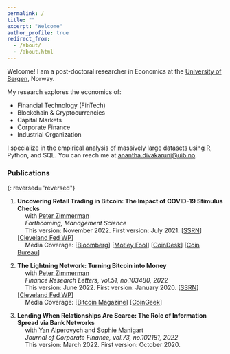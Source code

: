 ```yaml
---
permalink: /
title: ""
excerpt: "Welcome"
author_profile: true
redirect_from:
  - /about/
  - /about.html
---
```


Welcome! I am a post-doctoral researcher in Economics at the [University of Bergen](https://www.uib.no/econ]
), Norway.

My research explores the economics of:
*  Financial Technology (FinTech)
*  Blockchain & Cryptocurrencies
*  Capital Markets
*  Corporate Finance
*  Industrial Organization

I specialize in the empirical analysis of massively large datasets using R, Python, and SQL. You can reach me at [anantha.divakaruni@uib.no](anantha.divakarun@uib.no).


### Publications  

{: reversed="reversed"} 
1. **Uncovering Retail Trading in Bitcoin: The Impact of COVID-19 Stimulus Checks**  
&emsp; with [Peter Zimmerman](https://sites.google.com/view/peter-zimmerman/)  
&emsp; _Forthcoming, Management Science_  
&emsp; This version: November 2022. First version: July 2021.
\[[SSRN](https://papers.ssrn.com/abstract=3888393)\] \[[Cleveland Fed WP](https://www.clevelandfed.org/publications/working-paper/2021/wp-2113-impact-of-covid19-stimulus-checks-on-retail-trading-in-bitcoin)\]  
&emsp; Media Coverage: \[[Bloomberg](https://www.bloomberg.com/news/articles/2022-08-26/bitcoin-price-drop-underscores-crypto-s-overstated-value)\] \[[Motley Fool](https://www.fool.com/the-ascent/cryptocurrency/articles/did-stimulus-checks-increase-bitcoin-trading/)\] \[[CoinDesk](https://www.coindesk.com/markets/2021/07/16/covid-19-stimulus-checks-fueled-modest-jump-in-bitcoin-price-last-year-cleveland-fed/)\] \[[Coin Bureau](https://www.youtube.com/watch?v=9sBVMwP9uoE&ab_channel=CoinBureau)\]  

2. **The Lightning Network: Turning Bitcoin into Money**  
&emsp; with [Peter Zimmerman](https://sites.google.com/view/peter-zimmerman/)  
&emsp; _Finance Research Letters, vol.51, no.103480, 2022_  
&emsp; This version: June 2022. First version: January 2020.
\[[SSRN](https://papers.ssrn.com/abstract=4142590)\] \[[Cleveland Fed WP](https://fedinprint.org/item/fedcwq/94363/original)\]  
&emsp; Media Coverage: \[[Bitcoin Magazine](https://bitcoinmagazine.com/markets/united-states-will-back-dollar-with-bitcoin)\] \[[CoinGeek](https://coingeek.com/btc-lightning-network-it-still-doesnt-work-but-does-anyone-notice/)\]  

3. **Lending When Relationships Are Scarce: The Role of Information Spread via Bank Networks**  
&emsp; with [Yan Alperovych](https://em-lyon.com/en/yan-alperovych/briefly) and [Sophie Manigart](https://www.vlerick.com/en/find-faculty-and-experts/sophie-manigart/)  
&emsp; _Journal of Corporate Finance, vol.73, no.102181, 2022_  
&emsp; This version: March 2022. First version: October 2020.
